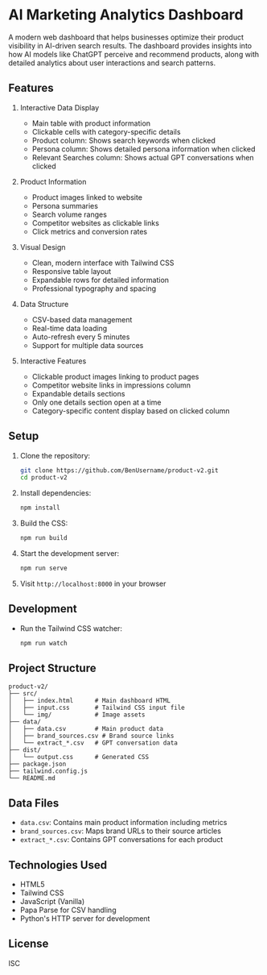 # AI Marketing Analytics Dashboard

A modern web dashboard that helps businesses optimize their product visibility in AI-driven search results. The dashboard provides insights into how AI models like ChatGPT perceive and recommend products, along with detailed analytics about user interactions and search patterns.

## Features

1. Interactive Data Display
   - Main table with product information
   - Clickable cells with category-specific details
   - Product column: Shows search keywords when clicked
   - Persona column: Shows detailed persona information when clicked
   - Relevant Searches column: Shows actual GPT conversations when clicked

2. Product Information
   - Product images linked to website
   - Persona summaries
   - Search volume ranges
   - Competitor websites as clickable links
   - Click metrics and conversion rates

3. Visual Design
   - Clean, modern interface with Tailwind CSS
   - Responsive table layout
   - Expandable rows for detailed information
   - Professional typography and spacing

4. Data Structure
   - CSV-based data management
   - Real-time data loading
   - Auto-refresh every 5 minutes
   - Support for multiple data sources

5. Interactive Features
   - Clickable product images linking to product pages
   - Competitor website links in impressions column
   - Expandable details sections
   - Only one details section open at a time
   - Category-specific content display based on clicked column

## Setup

1. Clone the repository:
   ```bash
   git clone https://github.com/BenUsername/product-v2.git
   cd product-v2
   ```

2. Install dependencies:
   ```bash
   npm install
   ```

3. Build the CSS:
   ```bash
   npm run build
   ```

4. Start the development server:
   ```bash
   npm run serve
   ```

5. Visit `http://localhost:8000` in your browser

## Development

- Run the Tailwind CSS watcher:
  ```bash
  npm run watch
  ```

## Project Structure

```
product-v2/
├── src/
│   ├── index.html      # Main dashboard HTML
│   ├── input.css       # Tailwind CSS input file
│   └── img/            # Image assets
├── data/
│   ├── data.csv        # Main product data
│   ├── brand_sources.csv # Brand source links
│   └── extract_*.csv   # GPT conversation data
├── dist/
│   └── output.css      # Generated CSS
├── package.json
├── tailwind.config.js
└── README.md
```

## Data Files

- `data.csv`: Contains main product information including metrics
- `brand_sources.csv`: Maps brand URLs to their source articles
- `extract_*.csv`: Contains GPT conversations for each product

## Technologies Used

- HTML5
- Tailwind CSS
- JavaScript (Vanilla)
- Papa Parse for CSV handling
- Python's HTTP server for development

## License

ISC 